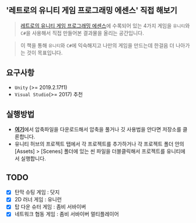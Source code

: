 ## '레트로의 유니티 게임 프로그래밍 에센스' 직접 해보기

> [레트로의 유니티 게임 프로그래밍 에센스](https://www.aladin.co.kr/shop/wproduct.aspx?ItemId=180218472)에 수록되어 있는 4가지 게임을 `유니티`와 `C#`을 사용해서 직접 만들어본 결과물을 올리는 공간입니다.

> 이 책을 통해 `유니티`와 `C#`에 익숙해지고 나만의 게임을 만드는데 한걸음 더 나아가는 것이 목표입니다.

## 요구사항
* `Unity` (>= 2019.2.17f1)
* `Visual Studio`(>= 2017) 추천

## 실행방법
* [**여기**](https://github.com/LeapRealm/Hands-On-Unity-Game-Programming-Essence/archive/master.zip)에서 압축파일을 다운로드해서 압축을 풀거나 깃 사용법을 안다면 저장소를 클론합니다.
* 유니티 허브의 프로젝트 탭에서 각 프로젝트를 추가하거나 각 프로젝트 폴더 안의 [Assets] > [Scenes] 폴더에 있는 씬 파일을 더블클릭해서 프로젝트를 유니티에서 실행합니다.

## TODO
- [X] 탄막 슈팅 게임 : 닷지
- [X] 2D 러너 게임 : 유니런
- [X] 탑 다운 슈터 게임 : 좀비 서바이버
- [X] 네트워크 협동 게임 : 좀비 서바이버 멀티플레이어
